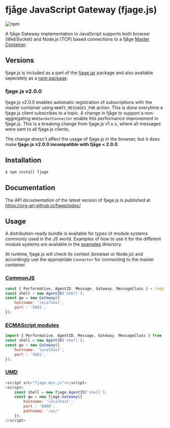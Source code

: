 # fjåge JavaScript Gateway (fjage.js)

![npm](https://img.shields.io/npm/v/fjage)

A fjåge Gateway implementation in JavaScript supports both browser (WebSocket) and Node.js (TCP) based connections to a fjåge [Master Container](https://fjage.readthedocs.io/en/latest/remote.html#master-and-slave-containers).

## Versions

fjage.js is included as a part of the [fjage.jar](https://search.maven.org/artifact/com.github.org-arl/fjage) package and also available seperately as a [npm package](https://www.npmjs.com/package/fjage.js).

### fjage.js v2.0.0

fjage.js v2.0.0 enables automatic registration of subscriptions with the master container using `WANTS_MESSAGES_FOR` action. This is done everytime a fjage.js client subscribes to a topic. A change in fjåge to support a non-aggregating `WebSocketConnector` enable  this performance improvement in fjage.js. This is a breaking change from fjage.js v1.x.x, where all messages were sent to all fjage.js clients.

The change doesn't affect the usage of fjage.js in the browser, but it does make **fjage.js ≥2.0.0 incompatible with fjåge < 2.0.0**.

## Installation

```sh
$ npm install fjage
```

## Documentation

The API documentation of the latest version of fjage.js is published at https://org-arl.github.io/fjage/jsdoc/

## Usage

A distribution-ready bundle is available for types of module systems commonly used in the JS world. Examples of how to use it for the different module systems are available in the [examples](/examples) directory.

At runtime, fjage.js will check its context (browser or Node.js) and accordingly use the appropriate `Connector` for connecting to the master container.

### [CommonJS](dist/cjs)

```js
const { Performative, AgentID, Message, Gateway, MessageClass } = require('fjage');
const shell = new AgentID('shell');
const gw = new Gateway({
    hostname: 'localhost',
    port : '5081',
});
```

### [ECMAScript modules](dist/esm)

```js
import { Performative, AgentID, Message, Gateway, MessageClass } from 'fjage.js'
const shell = new AgentID('shell');
const gw = new Gateway({
    hostname: 'localhost',
    port : '5081',
});
```

### [UMD](dist)
```js
<script src="fjage.min.js"></script>
<script>
    const shell = new fjage.AgentID('shell');
    const gw = new fjage.Gateway({
        hostname: 'localhost',
        port : '8080',
        pathname: '/ws/'
    });
</script>
```